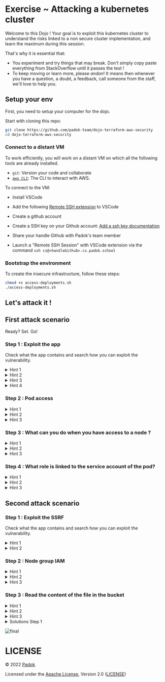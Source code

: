 # Exercise ~ Attacking a kubernetes cluster

Welcome to this Dojo !
Your goal is to exploit this kubernetes cluster to understand the risks linked to a non secure cluster implementation, and learn the maximum during this session.

That's why it is essential that:

- You experiment and try things that may break. Don't simply copy paste everything from StackOverflow until it passes the test !
- To keep moving or learn more, please _andon_! It means then whenever you have a question, a doubt, a feedback, call someone from the staff, we'll love to help you.

## Setup your env

First, you need to setup your computer for the dojo.

Start with cloning this repo:

```bash
git clone https://github.com/padok-team/dojo-terraform-aws-security
cd dojo-terraform-aws-security
```

### Connect to a distant VM

To work efficiently, you will work on a distant VM on which all the following tools are already installed.

- `git`: Version your code and collaborate
- [`aws CLI`](https://docs.aws.amazon.com/fr_fr/cli): The CLI to interact with AWS.

To connect to the VM:

- Install VSCode
- Add the following [Remote SSH extension](https://code.visualstudio.com/docs/remote/ssh) to VSCode

- Create a github account
- Create a SSH key on your Github account: [Add a ssh key documentation](https://docs.github.com/en/authentication/connecting-to-github-with-ssh/generating-a-new-ssh-key-and-adding-it-to-the-ssh-agent)
- Share your handle Github with Padok's team member

- Launch a "Remote SSH Session" with VSCode extension via the command `ssh cs@<handleGithub>.cs.padok.school`

### Bootstrap the environment

To create the insecure infrastructure, follow these steps:

```bash
chmod +x access-deployments.sh
./access-deployments.sh

```

## Let's attack it !
## First attack scenario
Ready? Set. Go!

### Step 1 : Exploit the app

Check what the app contains and search how you can exploit the vulnerability.


<details>
  <summary>Hint 1</summary>

  How can you interact with the server ?
</details>

<details>
  <summary>Hint 2</summary>

  Try searching for ways to trigger a reverse shell with an image uploader. Check for CVE.

</details>

<details>
  <summary>Hint 3</summary>

  Have you heard of imagemagick ?
</details>

<details>
  <summary>Hint 4</summary>

  Check the CVE-2016-3714
</details>

### Step 2 : Pod access

<details>
  <summary>Hint 1</summary>
  
  Check the capabilities of the pod with capsh --print
</details>

<details>
  <summary>Hint 2</summary>

  How can you use privileged rights to escape a pod ?
</details>

<details>
  <summary>Hint 3</summary>
  
  Have you heard of docker escape ?
</details>

### Step 3 : What can you do when you have access to a node ?

<details>
  <summary>Hint 1</summary>
  
  Check the capabilities of the pod with capsh --print
</details>

<details>
  <summary>Hint 2</summary>

  How can you use privileged rights to escape a pod ?
</details>

<details>
  <summary>Hint 3</summary>
  
  Have you heard of docker escape ?
</details>

### Step 4 : What role is linked to the service account of the pod?

<details>
  <summary>Hint 1</summary>
  
  How are you able to manage a kubernetes cluster ?
</details>

<details>
  <summary>Hint 2</summary>

  Have you heard of authentication tokens ?
</details>

<details>
  <summary>Hint 3</summary>
  
  How can you steal the authentication token ?
</details>

## Second attack scenario
### Step 1 : Exploit the SSRF

Check what the app contains and search how you can exploit the vulnerability.


<details>
  <summary>Hint 1</summary>

  How can you interact with the server ?
</details>

<details>
  <summary>Hint 2</summary>

  Try searching for ways to trigger a reverse shell with an image uploader. Check for CVE.

</details>

### Step 2 : Node group IAM 

<details>
  <summary>Hint 1</summary>
  
  Check the capabilities of the pod with capsh --print
</details>

<details>
  <summary>Hint 2</summary>

  How can you use privileged rights to escape a pod ?
</details>

<details>
  <summary>Hint 3</summary>
  
  Have you heard of docker escape ?
</details>

### Step 3 : Read the content of the file in the bucket

<details>
  <summary>Hint 1</summary>
  
  Check the capabilities of the pod with capsh --print
</details>

<details>
  <summary>Hint 2</summary>

  How can you use privileged rights to escape a pod ?
</details>

<details>
  <summary>Hint 3</summary>
  
  Have you heard of docker escape ?
</details>

<details>
  <summary>Solutions Step 1</summary>

You can find solutions here:
  * [solution/step_1/main.tf](./solution/step_2/main.tf)
  * [solution/step_1/output.tf](./solution/step_2/output.tf)
  * [solution/step_1/dev.tfvars](./solution/step_2/dev.tfvars)
</details>


![final](./secure_architecture.png)

# LICENSE

© 2022 [Padok](https://www.padok.fr/).

Licensed under the [Apache License](https://www.apache.org/licenses/LICENSE-2.0), Version 2.0 ([LICENSE](./LICENSE))